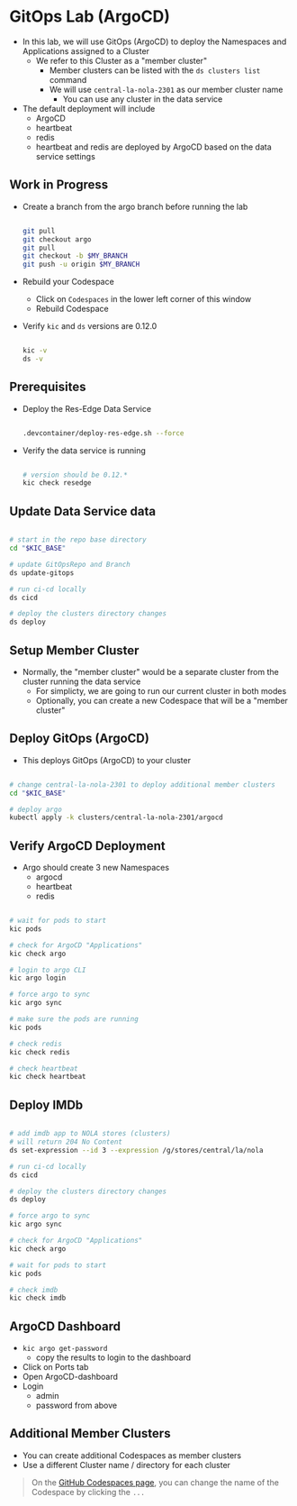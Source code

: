 # GitOps Lab (ArgoCD)

- In this lab, we will use GitOps (ArgoCD) to deploy the Namespaces and Applications assigned to a Cluster
  - We refer to this Cluster as a "member cluster"
    - Member clusters can be listed with the `ds clusters list` command
    - We will use `central-la-nola-2301` as our member cluster name
      - You can use any cluster in the data service
- The default deployment will include
  - ArgoCD
  - heartbeat
  - redis
  - heartbeat and redis are deployed by ArgoCD based on the data service settings

## Work in Progress

- Create a branch from the argo branch before running the lab

  ```bash

  git pull
  git checkout argo
  git pull
  git checkout -b $MY_BRANCH
  git push -u origin $MY_BRANCH

  ```

- Rebuild your Codespace
  - Click on `Codespaces` in the lower left corner of this window
  - Rebuild Codespace

- Verify `kic` and `ds` versions are 0.12.0

  ```bash

  kic -v
  ds -v

  ```

## Prerequisites

- Deploy the Res-Edge Data Service

  ```bash

  .devcontainer/deploy-res-edge.sh --force

  ```

- Verify the data service is running

  ```bash

  # version should be 0.12.*
  kic check resedge

  ```

## Update Data Service data

```bash

# start in the repo base directory
cd "$KIC_BASE"

# update GitOpsRepo and Branch
ds update-gitops

# run ci-cd locally
ds cicd

# deploy the clusters directory changes
ds deploy

```

## Setup Member Cluster

- Normally, the "member cluster" would be a separate cluster from the cluster running the data service
  - For simplicty, we are going to run our current cluster in both modes
  - Optionally, you can create a new Codespace that will be a "member cluster"

## Deploy GitOps (ArgoCD)

- This deploys GitOps (ArgoCD) to your cluster

```bash

# change central-la-nola-2301 to deploy additional member clusters
cd "$KIC_BASE"

# deploy argo
kubectl apply -k clusters/central-la-nola-2301/argocd

```

## Verify ArgoCD Deployment

- Argo should create 3 new Namespaces
  - argocd
  - heartbeat
  - redis

```bash

# wait for pods to start
kic pods

# check for ArgoCD "Applications"
kic check argo

# login to argo CLI
kic argo login

# force argo to sync
kic argo sync

# make sure the pods are running
kic pods

# check redis
kic check redis

# check heartbeat
kic check heartbeat

```

## Deploy IMDb

```bash

# add imdb app to NOLA stores (clusters)
# will return 204 No Content
ds set-expression --id 3 --expression /g/stores/central/la/nola

# run ci-cd locally
ds cicd

# deploy the clusters directory changes
ds deploy

# force argo to sync
kic argo sync

# check for ArgoCD "Applications"
kic check argo

# wait for pods to start
kic pods

# check imdb
kic check imdb

```

## ArgoCD Dashboard

- `kic argo get-password`
  - copy the results to login to the dashboard
- Click on Ports tab
- Open ArgoCD-dashboard
- Login
  - admin
  - password from above

## Additional Member Clusters

- You can create additional Codespaces as member clusters
- Use a different Cluster name / directory for each cluster

> On the [GitHub Codespaces page](https://github.com/codespaces), you can change the name of the Codespace by clicking the `...`
